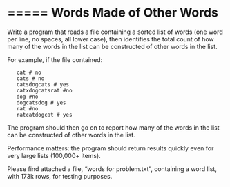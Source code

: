 =====
Words Made of Other Words
=====

Write a program that reads a file containing a sorted list of words (one word per line, no spaces, all lower case), then identifies the total count of how many of the words in the list can be constructed of other words in the list.

For example, if the file contained:

       cat # no
       cats # no
       catsdogcats # yes
       catxdogcatsrat #no
       dog #no
       dogcatsdog # yes
       rat #no
       ratcatdogcat # yes

The program should then go on to report how many of the words in the list can be constructed of other words in the list.

Performance matters: the program should return results quickly even for very large lists (100,000+ items).

Please find attached a file, “words for problem.txt”, containing a word list, with 173k rows, for testing purposes.